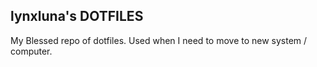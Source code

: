 ## lynxluna's DOTFILES

My Blessed repo of dotfiles. Used when I need to move to new system / computer.
